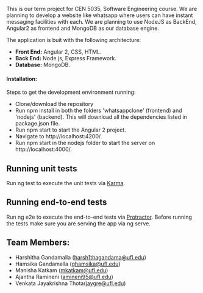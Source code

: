 This is our term project for CEN 5035, Software Engineering course. We are planning to develop a website like whatsapp where users can have instant messaging facilities with each. We are planning to use NodeJS as BackEnd, Angular2 as frontend and MongoDB as our database engine. 


The application is buit with the following architecture:

- **Front End:** Angular 2, CSS, HTML.
- **Back End:** Node.js, Express Framework.
- **Database:** MongoDB.

#### Installation:

Steps to get the development environment running:
   * Clone/download the repository 
   * Run npm install in both the folders 'whatsappclone' (frontend) and 'nodejs' (backend). This will download all the dependencies            listed in package.json file.  
   * Run npm start to start the Angular 2 project.
   * Navigate to http://localhost:4200/. 
   * Run npm start in the nodejs folder to start the server on http://localhost:4000/.
## Running unit tests

Run ng test to execute the unit tests via [Karma](https://karma-runner.github.io/1.0/index.html).

## Running end-to-end tests

Run ng e2e to execute the end-to-end tests via [Protractor](http://www.protractortest.org/#/). Before running the tests make sure you are serving the app via ng serve.

## Team Members:
  - Harshitha Gandamalla (harsh1thagandama@ufl.edu)
  - Hamsika Gandamalla (ghamsika@ufl.edu)
  - Manisha Katkam  (mkatkam@ufl.edu)
  - Ajantha Ramineni (amineni95@ufl.edu)
  - Venkata Jayakrishna Thota(jaygre@ufl.edu) 
  



